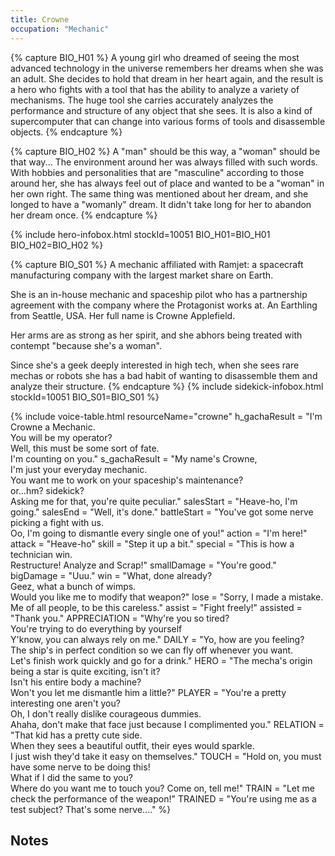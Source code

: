 ```yaml
---
title: Crowne
occupation: "Mechanic"
---
```


{% capture BIO_H01 %}
A young girl who dreamed of seeing the most advanced technology in the universe remembers her dreams when she was an adult.
She decides to hold that dream in her heart again, and the result is a hero who fights with a tool that has the ability to analyze a variety of mechanisms.
The huge tool she carries accurately analyzes the performance and structure of any object that she sees.
It is also a kind of supercomputer that can change into various forms of tools and disassemble objects.
{% endcapture %}

{% capture BIO_H02 %}
A "man" should be this way, a "woman" should be that way... The environment around her was always filled with such words.
With hobbies and personalities that are "masculine" according to those around her, she has always feel out of place and wanted to be a "woman" in her own right.
The same thing was mentioned about her dream, and she longed to have a "womanly" dream.
It didn't take long for her to abandon her dream once.
{% endcapture %}

{% include hero-infobox.html stockId=10051 BIO_H01=BIO_H01 BIO_H02=BIO_H02 %}

{% capture BIO_S01 %}
A mechanic affiliated with Ramjet: a spacecraft manufacturing company with the largest market share on Earth.

She is an in-house mechanic and spaceship pilot who has a partnership agreement with the company where the Protagonist works at. An Earthling from Seattle, USA. Her full name is Crowne Applefield.

Her arms are as strong as her spirit, and she abhors being treated with contempt "because she's a woman".

Since she's a geek deeply interested in high tech, when she sees rare mechas or robots she has a bad habit of wanting to disassemble them and analyze their structure.
{% endcapture %}
{% include sidekick-infobox.html stockId=10051 BIO_S01=BIO_S01 %}

{% include voice-table.html resourceName="crowne"
h_gachaResult = "I'm Crowne a Mechanic.<br>You will be my operator?<br>Well, this must be some sort of fate.<br>I'm counting on you."
s_gachaResult = "My name's Crowne,<br>I'm just your everyday mechanic.<br>You want me to work on your spaceship's maintenance?<br>or…hm? sidekick?<br>Asking me for that, you're quite peculiar."
salesStart = "Heave-ho, I'm going."
salesEnd = "Well, it's done."
battleStart = "You've got some nerve picking a fight with us.<br>Oo, I'm going to dismantle every single one of you!"
action = "I'm here!"
attack = "Heave-ho"
skill = "Step it up a bit."
special = "This is how a technician win.<br>Restructure! Analyze and Scrap!"
smallDamage = "You're good."
bigDamage = "Uuu."
win = "What, done already?<br>Geez, what a bunch of wimps.<br>Would you like me to modify that weapon?"
lose = "Sorry, I made a mistake.<br>Me of all people, to be this careless."
assist = "Fight freely!"
assisted = "Thank you."
APPRECIATION = "Why're you so tired?<br>You're trying to do everything by yourself<br>Y'know, you can always rely on me."
DAILY = "Yo, how are you feeling?<br>The ship's in perfect condition so we can fly off whenever you want.<br>Let's finish work quickly and go for a drink."
HERO = "The mecha's origin being a star is quite exciting, isn't it?<br>Isn't his entire body a machine?<br>Won't you let me dismantle him a little?"
PLAYER = "You're a pretty interesting one aren't you?<br>Oh, I don't really dislike courageous dummies.<br>Ahaha, don't make that face just because I complimented you."
RELATION = "That kid has a pretty cute side.<br>When they sees a beautiful outfit, their eyes would sparkle.<br>I just wish they'd take it easy on themselves."
TOUCH = "Hold on, you must have some nerve to be doing this!<br>What if I did the same to you?<br>Where do you want me to touch you? Come on, tell me!"
TRAIN = "Let me check the performance of the weapon!"
TRAINED = "You're using me as a test subject? That's some nerve...."
%}

## Notes

